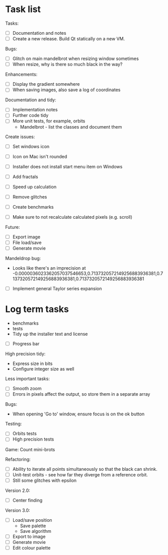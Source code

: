 # Task list

Tasks:
- [ ] Documentation and notes
- [ ] Create a new release. Build Qt statically on a new VM.

Bugs:
- [ ] Glitch on main mandelbrot when resizing window sometimes
- [ ] When resize, why is there so much black in the way?

Enhancements:
- [ ] Display the gradient somewhere
- [ ] When saving images, also save a log of coordinates

Documentation and tidy:
- [ ] Implementation notes
- [ ] Further code tidy
- [ ] More unit tests, for example, orbits
  - Mandelbrot - list the classes and document them

Create issues:
- [ ] Set windows icon
- [ ] Icon on Mac isn't rounded
- [ ] Installer does not install start menu item on Windows
- [ ] Add fractals
- [ ] Speed up calculation
- [ ] Remove glitches
- [ ] Create benchmarks

- [ ] Make sure to not recalculate calculated pixels (e.g. scroll)

Future:
- [ ] Export image
- [ ] File load/save
- [ ] Generate movie

Mandeldrop bug:
- Looks like there's an imprecision at -0.0000036023362057037546653,0.7137320572149256883936381,0.7137320572149256883936381,0.7137320572149256883936381

- [ ] Implement general Taylor series expansion


# Log term tasks

- benchmarks
- tests
- Tidy up the installer text and license
- [ ] Progress bar

High precision tidy:
- Express size in bits
- Configure integer size as well

Less important tasks:
- [ ] Smooth zoom
- [ ] Errors in pixels affect the output, so store them in a separate array

Bugs:
- When opening 'Go to' window, ensure focus is on the ok button

Testing:
- [ ] Orbits tests
- [ ] High precision tests

Game: Count mini-brots

Refactoring:
- [ ] Ability to iterate all points simultaneously so that the black can shrink.
- [ ] Unit-test orbits - see how far they diverge from a reference orbit.
- [ ] Still some glitches with epsilon

Version 2.0:
- [ ] Center finding

Version 3.0:
- [ ] Load/save position
  - Save palette
  - Save algorithm
- [ ] Export to image
- [ ] Generate movie
- [ ] Edit colour palette
